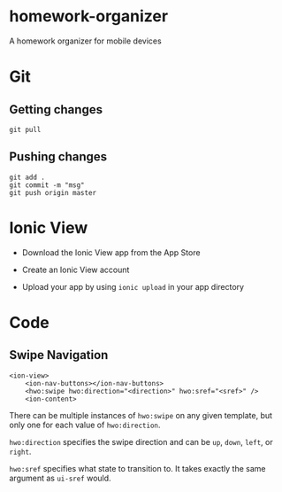 # homework-organizer
A homework organizer for mobile devices

# Git

## Getting changes
	git pull

## Pushing changes
	git add .
	git commit -m "msg"
	git push origin master


# Ionic View
* Download the Ionic View app from the App Store

* Create an Ionic View account

* Upload your app by using `ionic upload` in your app directory
  
# Code

## Swipe Navigation

    <ion-view>
        <ion-nav-buttons></ion-nav-buttons>
        <hwo:swipe hwo:direction="<direction>" hwo:sref="<sref>" />
        <ion-content>
        
There can be multiple instances of `hwo:swipe` on any given template, but only one for each value of `hwo:direction`.

`hwo:direction` specifies the swipe direction and can be `up`, `down`, `left`, or `right`.

`hwo:sref` specifies what state to transition to. It takes exactly the same argument as `ui-sref` would.